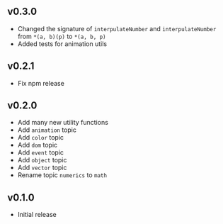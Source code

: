 ## v0.3.0

- Changed the signature of `interpulateNumber` and `interpulateNumber` from `*(a, b)(p)` to `*(a, b, p)`
- Added tests for animation utils

## v0.2.1

- Fix npm release

## v0.2.0

- Add many new utility functions
- Add `animation` topic
- Add `color` topic
- Add `dom` topic
- Add `event` topic
- Add `object` topic
- Add `vector` topic
- Rename topic `numerics` to `math`

## v0.1.0

- Initial release
